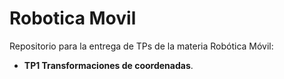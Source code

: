 # Robotica Movil

Repositorio para la entrega de TPs de la materia Robótica Móvil:

- **TP1 Transformaciones de coordenadas**.

